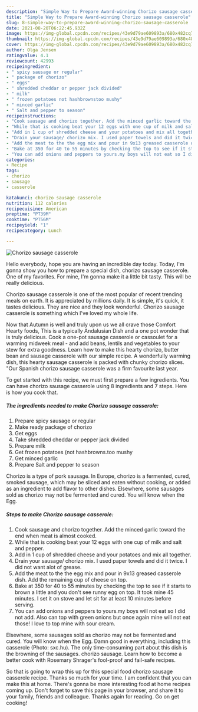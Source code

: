 ```yaml
---
description: "Simple Way to Prepare Award-winning Chorizo sausage casserole"
title: "Simple Way to Prepare Award-winning Chorizo sausage casserole"
slug: 8-simple-way-to-prepare-award-winning-chorizo-sausage-casserole
date: 2021-08-20T06:22:45.932Z
image: https://img-global.cpcdn.com/recipes/43e9d79ae609893a/680x482cq70/chorizo-sausage-casserole-recipe-main-photo.jpg
thumbnail: https://img-global.cpcdn.com/recipes/43e9d79ae609893a/680x482cq70/chorizo-sausage-casserole-recipe-main-photo.jpg
cover: https://img-global.cpcdn.com/recipes/43e9d79ae609893a/680x482cq70/chorizo-sausage-casserole-recipe-main-photo.jpg
author: Olga Jensen
ratingvalue: 4.1
reviewcount: 42993
recipeingredient:
- " spicy sausage or regular"
- " package of chorizo"
- " eggs"
- " shredded cheddar or pepper jack divided"
- " milk"
- " frozen potatoes not hashbrownstoo mushy"
- " minced garlic"
- " Salt and pepper to season"
recipeinstructions:
- "Cook sausage and chorizo together. Add the minced garlic toward the end when meat is almost cooked."
- "While that is cooking beat your 12 eggs with one cup of milk and salt and pepper."
- "Add in 1 cup of shredded cheese and your potatoes and mix all together."
- "Drain your sausage/ chorizo mix. I used paper towels and did it twice. I did not want alot of grease."
- "Add the meat to the the egg mix and pour in 9x13 greased casserole dish. Add the remaining cup of cheese on top."
- "Bake at 350 for 40 to 55 minutes by checking the top to see if it starts to brown a little and you don&#39;t see runny egg on top. It took mine 45 minutes. I set it on stove and let sit for at least 10 minutes before serving."
- "You can add onions and peppers to yours.my boys will not eat so I did not add. Also can top with green onions but once again mine will not eat those! I love to top mine with sour cream."
categories:
- Recipe
tags:
- chorizo
- sausage
- casserole

katakunci: chorizo sausage casserole 
nutrition: 112 calories
recipecuisine: American
preptime: "PT39M"
cooktime: "PT56M"
recipeyield: "1"
recipecategory: Lunch

---
```



![Chorizo sausage casserole](https://img-global.cpcdn.com/recipes/43e9d79ae609893a/680x482cq70/chorizo-sausage-casserole-recipe-main-photo.jpg)

Hello everybody, hope you are having an incredible day today. Today, I'm gonna show you how to prepare a special dish, chorizo sausage casserole. One of my favorites. For mine, I'm gonna make it a little bit tasty. This will be really delicious.

Chorizo sausage casserole is one of the most popular of recent trending meals on earth. It is appreciated by millions daily. It is simple, it's quick, it tastes delicious. They are nice and they look wonderful. Chorizo sausage casserole is something which I've loved my whole life.

Now that Autumn is well and truly upon us we all crave those Comfort Hearty foods, This is a typically Andalusian Dish and a one pot wonder that is truly delicious. Cook a one-pot sausage casserole or cassoulet for a warming midweek meal - and add beans, lentils and vegetables to your stew for extra goodness. Learn how to make this hearty chorizo, butter bean and sausage casserole with our simple recipe. A wonderfully warming dish, this hearty sausage casserole is packed with chunky chorizo slices. &#34;Our Spanish chorizo sausage casserole was a firm favourite last year.


To get started with this recipe, we must first prepare a few ingredients. You can have chorizo sausage casserole using 8 ingredients and 7 steps. Here is how you cook that.

<!--inarticleads1-->

##### The ingredients needed to make Chorizo sausage casserole:

1. Prepare  spicy sausage or regular
1. Make ready  package of chorizo
1. Get  eggs
1. Take  shredded cheddar or pepper jack divided
1. Prepare  milk
1. Get  frozen potatoes (not hashbrowns.too mushy
1. Get  minced garlic
1. Prepare  Salt and pepper to season


Chorizo is a type of pork sausage. In Europe, chorizo is a fermented, cured, smoked sausage, which may be sliced and eaten without cooking, or added as an ingredient to add flavor to other dishes. Elsewhere, some sausages sold as chorizo may not be fermented and cured. You will know when the Egg. 

<!--inarticleads2-->

##### Steps to make Chorizo sausage casserole:

1. Cook sausage and chorizo together. Add the minced garlic toward the end when meat is almost cooked.
1. While that is cooking beat your 12 eggs with one cup of milk and salt and pepper.
1. Add in 1 cup of shredded cheese and your potatoes and mix all together.
1. Drain your sausage/ chorizo mix. I used paper towels and did it twice. I did not want alot of grease.
1. Add the meat to the the egg mix and pour in 9x13 greased casserole dish. Add the remaining cup of cheese on top.
1. Bake at 350 for 40 to 55 minutes by checking the top to see if it starts to brown a little and you don&#39;t see runny egg on top. It took mine 45 minutes. I set it on stove and let sit for at least 10 minutes before serving.
1. You can add onions and peppers to yours.my boys will not eat so I did not add. Also can top with green onions but once again mine will not eat those! I love to top mine with sour cream.


Elsewhere, some sausages sold as chorizo may not be fermented and cured. You will know when the Egg. Damn good in everything, including this casserole (Photo: sxc.hu). The only time-consuming part about this dish is the browning of the sausages. chorizo sausage. Learn how to become a better cook with Rosemary Shrager&#39;s fool-proof and fail-safe recipes. 

So that is going to wrap this up for this special food chorizo sausage casserole recipe. Thanks so much for your time. I am confident that you can make this at home. There's gonna be more interesting food at home recipes coming up. Don't forget to save this page in your browser, and share it to your family, friends and colleague. Thanks again for reading. Go on get cooking!
